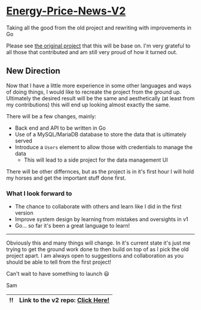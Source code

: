 # [Energy-Price-News-V2](https://github.com/MizouziE/Energy-Price-News-V2)
Taking all the good from the old project and rewriting with improvements in Go

Please see [the original project](https://github.com/Energy-Price-News-API/energy-prices-api) that this will be base on. I'm very grateful to all those that contributed and am still very proud of how it turned out.

## New Direction
Now that I have a little more experience in some other languages and ways of doing things, I would like to recreate the project from the ground up. Ultimately the desired result will be the same and aesthetically (at least from my contributions) this will end up looking almost exactly the same.

There will be a few changes, mainly:
- Back end and API to be written in Go
- Use of a MySQL/MariaDB database to store the data that is ultimately served
- Introduce a `Users` element to allow those with credentials to manage the data
    - This will lead to a side project for the data management UI

There will be other differnces, but as the project is in it's first hour I will hold my horses and get the important stuff done first.

### What I look forward to
- The chance to collaborate with others and learn like I did in the first version
- Improve system design by learning from mistakes and oversights in v1
- Go... so far it's been a great language to learn!

---

Obviously this and many things will change. In it's current state it's just me trying to get the ground work done to then build on top of as I pick the old project apart. I am always open to suggestions and collaboration as you should be able to tell from the first project!

Can't wait to have something to launch 😃

Sam

:bangbang: | Link to the v2 repo: [Click Here!](https://github.com/MizouziE/Energy-Price-News-V2)
:---: | :---
